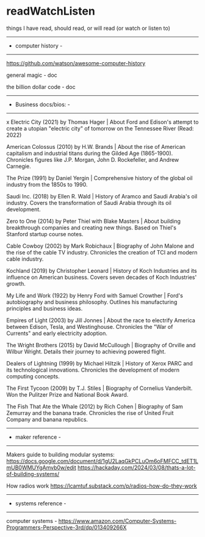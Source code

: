 # readWatchListen
things I have read, should read, or will read (or watch or listen to)

-------------------------
- computer history -
-------------------------
https://github.com/watson/awesome-computer-history

general magic - doc

the billion dollar code - doc

-----------------------------
- Business docs/bios: -
-----------------------------
x Electric City (2021) by Thomas Hager | About Ford and Edison's attempt to create a utopian "electric city" of tomorrow on the Tennessee River (Read: 2022)

American Colossus (2010) by H.W. Brands | About the rise of American capitalism and industrial titans during the Gilded Age (1865-1900). Chronicles figures like J.P. Morgan, John D. Rockefeller, and Andrew Carnegie.

The Prize (1991) by Daniel Yergin | Comprehensive history of the global oil industry from the 1850s to 1990.

Saudi Inc. (2018) by Ellen R. Wald | History of Aramco and Saudi Arabia's oil industry. Covers the transformation of Saudi Arabia through its oil development.

Zero to One (2014) by Peter Thiel with Blake Masters | About building breakthrough companies and creating new things. Based on Thiel's Stanford startup course notes.

Cable Cowboy (2002) by Mark Robichaux | Biography of John Malone and the rise of the cable TV industry. Chronicles the creation of TCI and modern cable industry.

Kochland (2019) by Christopher Leonard | History of Koch Industries and its influence on American business. Covers seven decades of Koch Industries' growth.

My Life and Work (1922) by Henry Ford with Samuel Crowther | Ford's autobiography and business philosophy. Outlines his manufacturing principles and business ideas.

Empires of Light (2003) by Jill Jonnes | About the race to electrify America between Edison, Tesla, and Westinghouse. Chronicles the "War of Currents" and early electricity adoption.

The Wright Brothers (2015) by David McCullough | Biography of Orville and Wilbur Wright. Details their journey to achieving powered flight.

Dealers of Lightning (1999) by Michael Hiltzik | History of Xerox PARC and its technological innovations. Chronicles the development of modern computing concepts.

The First Tycoon (2009) by T.J. Stiles | Biography of Cornelius Vanderbilt. Won the Pulitzer Prize and National Book Award.

The Fish That Ate the Whale (2012) by Rich Cohen | Biography of Sam Zemurray and the banana trade. Chronicles the rise of United Fruit Company and banana republics.

-------------------------
- maker reference -
-------------------------
Makers guide to building modular systems:
https://docs.google.com/document/d/1gU2LaqGkPCLuOm6oFMFCC_tdET1LmUB0WMUYgAmvb0w/edit
https://hackaday.com/2024/03/08/thats-a-lot-of-building-systems/

How radios work
https://lcamtuf.substack.com/p/radios-how-do-they-work

---------------------------
- systems reference -
---------------------------
computer systems - https://www.amazon.com/Computer-Systems-Programmers-Perspective-3rd/dp/013409266X